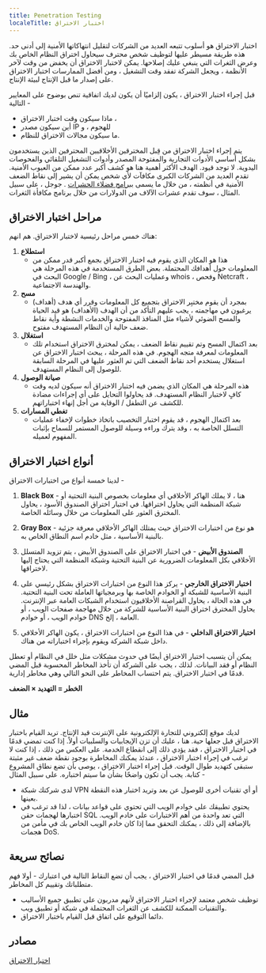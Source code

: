 ```yaml
---
title: Penetration Testing
localeTitle: اختبار الاختراق
---
```

اختبار الاختراق هو أسلوب تتبعه العديد من الشركات لتقليل انتهاكاتها الأمنية إلى أدنى حد. هذه طريقة مسيطر عليها لتوظيف شخص محترف سيحاول اختراق النظام الخاص بك وعرض الثغرات التي ينبغي عليك إصلاحها. يمكن لاختبار الاختراق أن يخفض من وقت لآخر الأنظمة ، ويجعل الشركة تفقد وقت التشغيل ، ومن أفضل الممارسات اختبار الاختراق على إصدار ما قبل الإنتاج لبيئة الإنتاج.

قبل إجراء اختبار الاختراق ، يكون إلزاميًا أن يكون لديك اتفاقية تنص بوضوح على المعايير التالية -

*   ماذا سيكون وقت اختبار الاختراق ،
*   أين سيكون مصدر IP للهجوم ، و
*   ما سيكون مجالات الاختراق للنظام.

يتم إجراء اختبار الاختراق من قِبل المخترقين الأخلاقيين المحترفين الذين يستخدمون بشكل أساسي الأدوات التجارية والمفتوحة المصدر وأدوات التشغيل التلقائي والفحوصات اليدوية. لا توجد قيود. الهدف الأكثر أهمية هنا هو كشف أكبر عدد ممكن من العيوب الأمنية. تقدم العديد من الشركات الكبرى مكافآت لأي شخص يمكن أن يشير إلى نقاط الضعف الأمنية في أنظمته ، من خلال ما يسمى [ببرامج فضلاء الحشرات](https://en.wikipedia.org/wiki/Bug_bounty_program) . جوجل ، على سبيل المثال ، سوف تقدم عشرات الآلاف من الدولارات من خلال برنامج مكافأة الثغرات.

## مراحل اختبار الاختراق

هناك خمس مراحل رئيسية لاختبار الاختراق. هم انهم:

1.  **استطلاع**
    *   هذا هو المكان الذي يقوم فيه اختبار الاختراق بجمع أكبر قدر ممكن من المعلومات حول أهدافك المحتملة. بعض الطرق المستخدمة في هذه المرحلة هي البحث في Google / Bing ، وعمليات البحث عن whois ، وفحص Netcraft ، والهندسة الاجتماعية.
2.  **مسح**
    *   بمجرد أن يقوم مختبِر الاختراق بتجميع كل المعلومات وقرر أي هدف (أهداف) يرغبون في مهاجمته ، يجب عليهم التأكد من أن الهدف (الأهداف) هو قيد الحياة والمسح الضوئي لأشياء مثل المنافذ المفتوحة والخدمات النشطة وأية نقاط ضعف حالية أن النظام المستهدف مفتوح.
3.  **استغلال**
    *   بعد اكتمال المسح وتم تقييم نقاط الضعف ، يمكن لمخترق الاختراق استخدام تلك المعلومات لمعرفة متجه الهجوم. في هذه المرحلة ، يبحث اختبار الاختراق عن استغلال يستخدم أحد نقاط الضعف التي تم العثور عليها في المرحلة السابقة للوصول إلى النظام المستهدف.
4.  **صيانة الوصول**
    *   هذه المرحلة هي المكان الذي يضمن فيه اختبار الاختراق أنه سيكون لديه وقت كافٍ لاختبار النظام المستهدف. قد يحاولوا التحايل على أي إجراءات مضادة للكشف عن التطفل / الوقاية من أجل إنهاء اختباراتهم.
5.  **تغطي المسارات**
    *   بعد اكتمال الهجوم ، قد يقوم اختبار التخصيب باتخاذ خطوات لإخفاء عمليات التسلل الخاصة به ، وقد يترك وراءه وسيلة للوصول المستمر للسماح بإثبات المفهوم لعميله.

## أنواع اختبار الاختراق

لدينا خمسة أنواع من اختبارات الاختراق -

1.  **Black Box** - هنا ، لا يملك الهاكر الأخلاقي أي معلومات بخصوص البنية التحتية أو شبكة المنظمة التي يحاول اختراقها. في اختبار اختراق الصندوق الأسود ، يحاول المخترق العثور على المعلومات من خلال وسائله الخاصة.
    
2.  **Gray Box** - هو نوع من اختبارات الاختراق حيث يمتلك الهاكر الأخلاقي معرفة جزئية بالبنية الأساسية ، مثل خادم اسم النطاق الخاص به.
    
3.  **الصندوق الأبيض** - في اختبار الاختراق على الصندوق الأبيض ، يتم تزويد المتسلل الأخلاقي بكل المعلومات الضرورية عن البنية التحتية وشبكة المنظمة التي يحتاج إليها لاختراقها.
    
4.  **اختبار الاختراق الخارجي** - يركز هذا النوع من اختبارات الاختراق بشكل رئيسي على البنية الأساسية للشبكة أو الخوادم الخاصة بها وبرمجياتها العاملة تحت البنية التحتية. في هذه الحالة ، يحاول القراصنة الأخلاقيون استخدام الشبكات العامة عبر الإنترنت. يحاول المخترق اختراق البنية الأساسية للشركة من خلال مهاجمة صفحات الويب ، أو خوادم الويب ، أو خوادم DNS العامة ، إلخ.
    
5.  **اختبار الاختراق الداخلي** - في هذا النوع من اختبارات الاختراق ، يكون الهاكر الأخلاقي داخل شبكة الشركة ويقوم بإجراء اختباراته من هناك.
    

يمكن أن يتسبب اختبار الاختراق أيضًا في حدوث مشكلات مثل خلل في النظام أو تعطل النظام أو فقد البيانات. لذلك ، يجب على الشركة أن تأخذ المخاطر المحسوبة قبل المضي قدمًا في اختبار الاختراق. يتم احتساب المخاطر على النحو التالي وهي مخاطر إدارية.

**الخطر = التهديد × الضعف**

## مثال

لديك موقع إلكتروني للتجارة الإلكترونية على الإنترنت قيد الإنتاج. تريد القيام باختبار الاختراق قبل جعلها حية. هنا ، عليك أن تزن الإيجابيات والسلبيات أولاً. إذا كنت تمضي قدمًا في اختبار الاختراق ، فقد يؤدي ذلك إلى انقطاع الخدمة. على العكس من ذلك ، إذا كنت لا ترغب في إجراء اختبار الاختراق ، عندئذ يمكنك المخاطرة بوجود نقطة ضعف غير مثبتة ستبقى كتهديد طوال الوقت. قبل إجراء اختبار الاختراق ، يوصى بأن تضع نطاق المشروع كتابة. يجب أن تكون واضحًا بشأن ما سيتم اختباره. على سبيل المثال -

*   لدى شركتك شبكة VPN أو أي تقنيات أخرى للوصول عن بعد وتريد اختبار هذه النقطة بعينها.
*   يحتوي تطبيقك على خوادم الويب التي تحتوي على قواعد بيانات ، لذا قد ترغب في اختبارها لهجمات حقن SQL التي تعد واحدة من أهم الاختبارات على خادم الويب. بالإضافة إلى ذلك ، يمكنك التحقق مما إذا كان خادم الويب الخاص بك في مأمن من هجمات DoS.

## نصائح سريعة

قبل المضي قدمًا في اختبار الاختراق ، يجب أن تضع النقاط التالية في اعتبارك - أولا فهم متطلباتك وتقييم كل المخاطر.

*   توظيف شخص معتمد لإجراء اختبار الاختراق لأنهم مدربون على تطبيق جميع الأساليب والتقنيات الممكنة للكشف عن الثغرات المحتملة في شبكة أو تطبيق ويب.
*   دائما التوقيع على اتفاق قبل القيام باختبار الاختراق.

## مصادر

[اختبار الاختراق](https://en.wikipedia.org/wiki/Penetration_test)